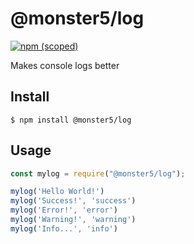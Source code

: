 # @monster5/log
[![npm (scoped)](https://img.shields.io/badge/npm-v1.0.0-brightgreen.svg)](https://github.com/khmaies5/log)

Makes console logs better


## Install

```
$ npm install @monster5/log
```

## Usage

```js
const mylog = require("@monster5/log");

mylog('Hello World!')
mylog('Success!', 'success')
mylog('Error!', 'error')
mylog('Warning!', 'warning')
mylog('Info...', 'info')


```